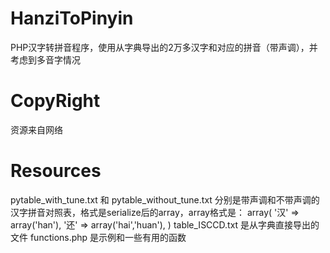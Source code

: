 HanziToPinyin
=============

PHP汉字转拼音程序，使用从字典导出的2万多汉字和对应的拼音（带声调），并考虑到多音字情况

CopyRight
=========

资源来自网络

Resources
=========

pytable_with_tune.txt 和 pytable_without_tune.txt 分别是带声调和不带声调的汉字拼音对照表，格式是serialize后的array，array格式是：
array(
	'汉'	=>	array('han'),
	'还'	=>	array('hai','huan'),
)
table_ISCCD.txt 是从字典直接导出的文件
functions.php 是示例和一些有用的函数
